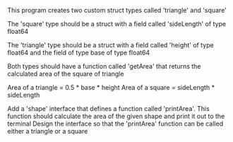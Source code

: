 This program creates two custom struct types called
'triangle' and 'square'

The 'square' type should be a struct with a field called
'sideLength' of type float64

The 'triangle' type should be a struct with a field called
'height' of type float64 and the field of type base of type float64

Both types should have a function called 'getArea' that returns the
calculated area of the square of triangle

Area of a triangle = 0.5 * base * height
Area of a square = sideLength * sideLength

Add a 'shape' interface that defines a function called 'printArea'.
This function should calculate the area of the given shape and print it out
to the terminal Design the interface so that the 'printArea'
function can be called either a triangle or a square
